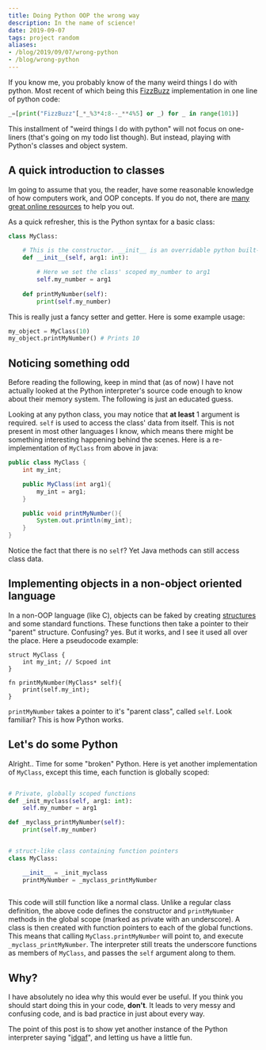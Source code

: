 ```yaml
---
title: Doing Python OOP the wrong way
description: In the name of science!
date: 2019-09-07
tags: project random
aliases:
- /blog/2019/09/07/wrong-python
- /blog/wrong-python
---
```


If you know me, you probably know of the many weird things I do with python. Most recent of which being this [FizzBuzz](https://en.wikipedia.org/wiki/Fizz_buzz) implementation in one line of python code:
```python
_=[print("FizzBuzz"[_*_%3*4:8--_**4%5] or _) for _ in range(101)]
```

This installment of "weird things I do with python" will not focus on one-liners (that's going on my todo list though). But instead, playing with Python's classes and object system.

## A quick introduction to classes
Im going to assume that you, the reader, have some reasonable knowledge of how computers work, and OOP concepts. If you do not, there are [many great online resources](https://medium.com/swlh/5-free-object-oriented-programming-online-courses-for-programmers-156afd0a3a73) to help you out.

As a quick refresher, this is the Python syntax for a basic class:
```python
class MyClass:

    # This is the constructor. __init__ is an overridable python built-in
    def __init__(self, arg1: int):

        # Here we set the class' scoped my_number to arg1
        self.my_number = arg1
    
    def printMyNumber(self):
        print(self.my_number)
```

This is really just a fancy setter and getter. Here is some example usage:
```python
my_object = MyClass(10)
my_object.printMyNumber() # Prints 10
```

## Noticing something odd
Before reading the following, keep in mind that (as of now) I have not actually looked at the Python interpreter's source code enough to know about their memory system. The following is just an educated guess.

Looking at any python class, you may notice that **at least** 1 argument is required. `self` is used to access the class' data from itself. This is not present in most other languages I know, which means there might be something interesting happening behind the scenes. Here is a re-implementation of `MyClass` from above in java:
```java
public class MyClass {
    int my_int;

    public MyClass(int arg1){
        my_int = arg1;
    }

    public void printMyNumber(){
        System.out.println(my_int);
    }
}
```

Notice the fact that there is no `self`? Yet Java methods can still access class data.

## Implementing objects in a non-object oriented language
In a non-OOP language (like C), objects can be faked by creating [structures](https://en.wikipedia.org/wiki/Struct_(C_programming_language)) and some standard functions. These functions then take a pointer to their "parent" structure. Confusing? yes. But it works, and I see it used all over the place. Here a pseudocode example:
```
struct MyClass {
    int my_int; // Scpoed int
}

fn printMyNumber(MyClass* self){
    print(self.my_int);
}

```

`printMyNumber` takes a pointer to it's "parent class", called `self`. Look familiar? This is how Python works.

## Let's do some Python 
Alright.. Time for some "broken" Python. Here is yet another implementation of `MyClass`, except this time, each function is globally scoped:
```python

# Private, globally scoped functions
def _init_myclass(self, arg1: int):
    self.my_number = arg1

def _myclass_printMyNumber(self):
    print(self.my_number)


# struct-like class containing function pointers
class MyClass:

    __init__ = _init_myclass
    printMyNumber = _myclass_printMyNumber
    
```

This code will still function like a normal class. Unlike a regular class definition, the above code defines the constructor and `printMyNumber` methods in the global scope (marked as private with an underscore). A class is then created with function pointers to each of the global functions. This means that calling `MyClass.printMyNumber` will point to, and execute `_myclass_printMyNumber`. The interpreter still treats the underscore functions as members of `MyClass`, and passes the `self` argument along to them.

## Why?
I have absolutely no idea why this would ever be useful. If you think you should start doing this in your code, **don't**. It leads to very messy and confusing code, and is bad practice in just about every way. 

The point of this post is to show yet another instance of the Python interpreter saying "[idgaf](https://www.urbandictionary.com/define.php?term=idgaf)", and letting us have a little fun.
